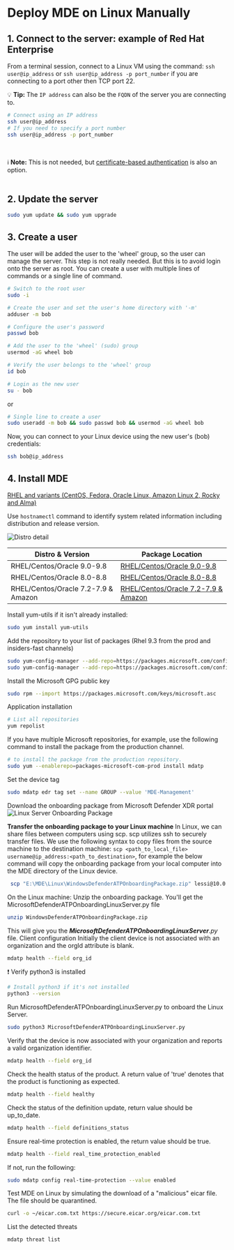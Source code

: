 # Deploy MDE on Linux Manually


## 1. Connect to the server: example of Red Hat Enterprise
From a terminal session, connect to a Linux VM using the command: ```ssh user@ip_address``` or ```ssh user@ip_address -p port_number``` if you are connecting to a port other then TCP port 22.<br>

:bulb: **Tip:** The ```IP address``` can also be the ```FQDN``` of the server you are connecting to.
```bash
# Connect using an IP address
ssh user@ip_address
# If you need to specify a port number
ssh user@ip_address -p port_number
```
<br>

:information_source: **Note:** This is not needed, but [certificate-based authentication](YouTube) is also an option.<br><br>
  
## 2. Update the server
```bash
sudo yum update && sudo yum upgrade
```
## 3. Create a user 
The user will be added the user to the 'wheel' group, so the user can manage the server. This step is not really needed. But this is to avoid login onto the server as root. You can create a user with multiple lines of commands or a single line of command.

```bash
# Switch to the root user
sudo -i

# Create the user and set the user's home directory with '-m'
adduser -m bob

# Configure the user's password
passwd bob

# Add the user to the 'wheel' (sudo) group
usermod -aG wheel bob

# Verify the user belongs to the 'wheel' group
id bob

# Login as the new user
su - bob
```
or

 ```bash
 # Single line to create a user
 sudo useradd -m bob && sudo passwd bob && usermod -aG wheel bob
 ```
Now, you can connect to your Linux device using the new user's (bob) credentials:
```bash
ssh bob@ip_address
```

## 4. Install MDE
[RHEL and variants (CentOS, Fedora, Oracle Linux, Amazon Linux 2, Rocky and Alma)](https://learn.microsoft.com/en-us/microsoft-365/security/defender-endpoint/linux-install-manually?view=o365-worldwide#rhel-and-variants-centos-fedora-oracle-linux-amazon-linux-2-rocky-and-alma)

Use ```hostnamectl``` command to identify system related information including distribution and release version.

![Distro detail](/assets/pictures/rhel_hostnamectl.png)<br>

| Distro & Version  | Package Location |
|----------|----------|
| RHEL/Centos/Oracle 9.0-9.8   | [RHEL/Centos/Oracle 9.0-9.8](https://packages.microsoft.com/config/rhel/9/prod.repo)   |
| RHEL/Centos/Oracle 8.0-8.8    | [RHEL/Centos/Oracle 8.0-8.8](https://packages.microsoft.com/config/rhel/8/prod.repo)  |
| RHEL/Centos/Oracle 7.2-7.9 & Amazon    | [RHEL/Centos/Oracle 7.2-7.9 & Amazon](https://packages.microsoft.com/config/rhel/7.2/prod.repo)   |

Install yum-utils if it isn't already installed: 
```bash
sudo yum install yum-utils
```
Add the repository to your list of packages (Rhel 9.3 from the prod and insiders-fast channels)
```bash
sudo yum-config-manager --add-repo=https://packages.microsoft.com/config/rhel/9.0/prod.repo
sudo yum-config-manager --add-repo=https://packages.microsoft.com/config/rhel/9.0/insiders-fast.repo
```
Install the Microsoft GPG public key
```bash
sudo rpm --import https://packages.microsoft.com/keys/microsoft.asc
```
Application installation
```bash
# List all repositories
yum repolist 
```
 If you have multiple Microsoft repositories, for example, use the following command to install the package from the production channel.
 ```bash 
 # to install the package from the production repository.
 sudo yum --enablerepo=packages-microsoft-com-prod install mdatp
 ```
 Set the device tag
 ```bash
 sudo mdatp edr tag set --name GROUP --value 'MDE-Management'
 ```        
Download the onboarding package from Microsoft Defender XDR portal<br>
![Linux Server Onboarding Package](/assets/pictures/download_onboarding_package.png)<br>

**Transfer the onboarding package to your Linux machine** 
In Linux, we can share files between computers using scp. scp utilizes ssh to securely transfer files. We use the following syntax to copy files from the source machine to the destination machine: ```scp <path_to_local_file> username@ip_address:<path_to_destination>```, for example the below command will copy the onboarding package from your local computer into the MDE directory of the Linux device.
```bash
 scp "E:\MDE\Linux\WindowsDefenderATPOnboardingPackage.zip" lessi@10.0.0.97:~/MDE
```  

On the Linux machine:
Unzip the onboarding package. You'll get the MicrosoftDefenderATPOnboardingLinuxServer.py file
```bash
unzip WindowsDefenderATPOnboardingPackage.zip
```
This will give you the _**MicrosoftDefenderATPOnboardingLinuxServer**.py_ file.
Client configuration
Initially the client device is not associated with an organization and the orgId attribute is blank.
```bash
mdatp health --field org_id
``` 

:exclamation: Verify python3 is installed
```bash
# Install python3 if it's not installed
python3 --version
```
Run MicrosoftDefenderATPOnboardingLinuxServer.py to onboard the Linux Server.
```bash
sudo python3 MicrosoftDefenderATPOnboardingLinuxServer.py
```
 Verify that the device is now associated with your organization and reports a valid organization identifier.
```bash
mdatp health --field org_id
```
Check the health status of the product. A return value of 'true' denotes that the product is functioning as expected.
```bash
mdatp health --field healthy
```    
Check the status of the definition update, return value should be up_to_date.
```bash
mdatp health --field definitions_status
```
Ensure real-time protection is enabled, the return value should be true.
```bash
mdatp health --field real_time_protection_enabled
```
If not, run the following: 
```bash
sudo mdatp config real-time-protection --value enabled
```
Test MDE on Linux by simulating the download of a "malicious" eicar file. The file should be quarantined.
```bash
curl -o ~/eicar.com.txt https://secure.eicar.org/eicar.com.txt
```
List the detected threats
```bash
mdatp threat list
```